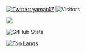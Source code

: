 [![Twitter: yamat47](https://img.shields.io/twitter/follow/yamat47?style=social)](https://twitter.com/yamat47)
![Visitors](https://komarev.com/ghpvc/?username=yamat47&label=Profile%20views&color=0e75b6&style=flat)
 
![](https://github-profile-summary-cards.vercel.app/api/cards/profile-details?username=yamat47&theme=vue)
 
![GitHub Stats](https://github-readme-stats.vercel.app/api?username=yamat47&show_icons=true)
 
[![Top Langs](https://github-readme-stats.vercel.app/api/top-langs/?username=yamat47&layout=compact&langs_count=6)](https://github.com/anuraghazra/github-readme-stats)

